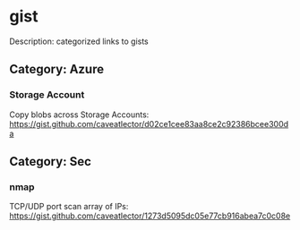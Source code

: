 # gist
Description: categorized links to gists
## Category: Azure
### Storage Account
Copy blobs across Storage Accounts: https://gist.github.com/caveatlector/d02ce1cee83aa8ce2c92386bcee300da
## Category: Sec
### nmap
TCP/UDP port scan array of IPs: https://gist.github.com/caveatlector/1273d5095dc05e77cb916abea7c0c08e
